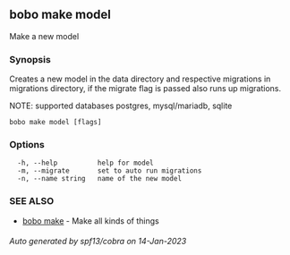 ## bobo make model

Make a new model

### Synopsis

Creates a new model in the data directory and respective migrations in migrations directory,
if the migrate flag is passed also runs up migrations.

NOTE: supported databases postgres, mysql/mariadb, sqlite


```
bobo make model [flags]
```

### Options

```
  -h, --help          help for model
  -m, --migrate       set to auto run migrations
  -n, --name string   name of the new model
```

### SEE ALSO

* [bobo make](bobo_make.md)	 - Make all kinds of things

###### Auto generated by spf13/cobra on 14-Jan-2023
